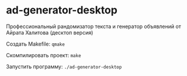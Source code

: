 # ad-generator-desktop
Профессиональный рандомизатор текста и генератор объявлений от Айрата Халитова (десктоп версия)


Создать Makefile:
`qmake`

Скомпилировать проект:
`make`

Запустить программу:
`./ad-generator-desktop`